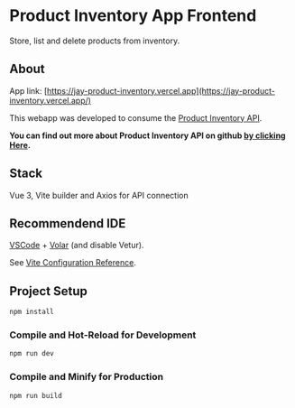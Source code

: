 # Product Inventory App Frontend

Store, list and delete products from inventory.

## About

App link: [https://jay-product-inventory.vercel.app](https://jay-product-inventory.vercel.app/)

This webapp was developed to consume the [Product Inventory API](https://jay-product-inventory.000webhostapp.com/).

**You can find out more about Product Inventory API on github [by clicking Here](https://github.com/Jadersonrilidio/product-inventory-php-api).**


## Stack

Vue 3, Vite builder and Axios for API connection

## Recommendend IDE

[VSCode](https://code.visualstudio.com/) + [Volar](https://marketplace.visualstudio.com/items?itemName=Vue.volar) (and disable Vetur).

See [Vite Configuration Reference](https://vitejs.dev/config/).

## Project Setup

```sh
npm install
```

### Compile and Hot-Reload for Development

```sh
npm run dev
```

### Compile and Minify for Production

```sh
npm run build
```
